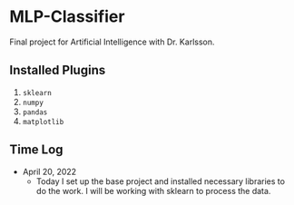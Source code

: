 # MLP-Classifier
Final project for Artificial Intelligence with Dr. Karlsson.

## Installed Plugins
1) `sklearn`
2) `numpy`
3) `pandas`
4) `matplotlib`

## Time Log
* April 20, 2022
  * Today I set up the base project and installed necessary libraries to do the work. I will be working with sklearn to process the data.

